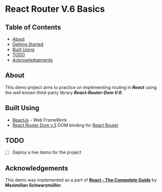 # React Router V.6 Basics

## Table of Contents

- [About](#about)
- [Getting Started](#getting_started)
- [Built Using](#built_using)
- [TODO](#todo)
- [Acknowledgements](#achknowledgement)

## About <a name= "about"></a>

This demo project aims to practice on implementing routing in **_React_** using the well known third-party library **_React-Router-Dom V.6_**.

## Built Using <a name="built_using"></a>

- [ReactJs](https://reactjs.org/) - Web FrameWork
- [React Router Dom v.5](https://www.npmjs.com/package/react-router-dom/v/6.0.0) DOM binding for [React Router](https://reactrouter.com/)

## TODO

- [ ] Deploy a live demo for the project

## Acknowledgements <a name="acknowledgement"></a>

This demo was implemented as a part of [**React - The Compolete Guide**](https://www.udemy.com/course/react-the-complete-guide-incl-redux/) by **Maximilian Schwarzmüller**.
